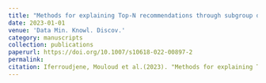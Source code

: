 ```yaml
---
title: "Methods for explaining Top-N recommendations through subgroup discovery"
date: 2023-01-01
venue: 'Data Min. Knowl. Discov.'
category: manuscripts
collection: publications
paperurl: https://doi.org/10.1007/s10618-022-00897-2
permalink: 
citation: Iferroudjene, Mouloud et al.(2023). "Methods for explaining Top-N recommendations through subgroup discovery". Data Min. Knowl. Discov.. 37(2).
---
```

